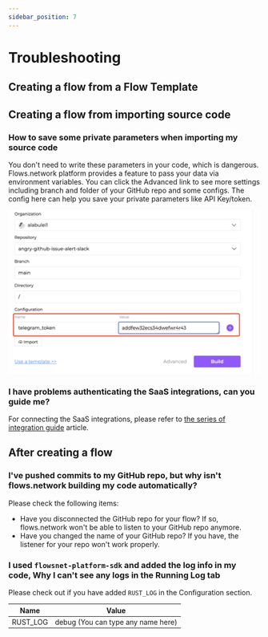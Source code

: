 ```yaml
---
sidebar_position: 7
---
```


# Troubleshooting

## Creating a flow from a Flow Template

## Creating a flow from importing source code


### How to save some private parameters when importing my source code 

You don't need to write these parameters in your code, which is dangerous. Flows.network platform provides a feature to pass your data via environment variables. You can click the Advanced link to see more settings including branch and folder of your GitHub repo and some configs. The config here can help you save your private parameters like API Key/token.

![](configuration.png)


### I have problems authenticating the SaaS integrations, can you guide me?

For connecting the SaaS integrations, please refer to [the series of integration guide](https://flows.network/blog/tags/integration-guide) article.

## After creating a flow

### I've pushed commits to my GitHub repo, but why isn't flows.network building my code automatically?

Please check the following items: 
- Have you disconnected the GitHub repo for your flow? If so, flows.network won't be able to listen to your GitHub repo anymore. 
- Have you changed the name of your GitHub repo? If you have, the listener for your repo won't work properly.

### I used `flowsnet-platform-sdk` and added the log info in my code, Why I can't see any logs in the Running Log tab

Please check out if you have added `RUST_LOG` in the Configuration section.

| Name     | Value |
|----------|-------|
| RUST_LOG | debug (You can type any name here) |

